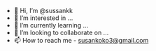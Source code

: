 - 👋 Hi, I’m @sussankk
- 👀 I’m interested in ...
- 🌱 I’m currently learning ...
- 💞️ I’m looking to collaborate on ...
- 📫 How to reach me - susankoko3@gmail.com 

<!---
sussankk/sussankk is a ✨ special ✨ repository because its `README.md` (this file) appears on your GitHub profile.
You can click the Preview link to take a look at your changes.
--->
